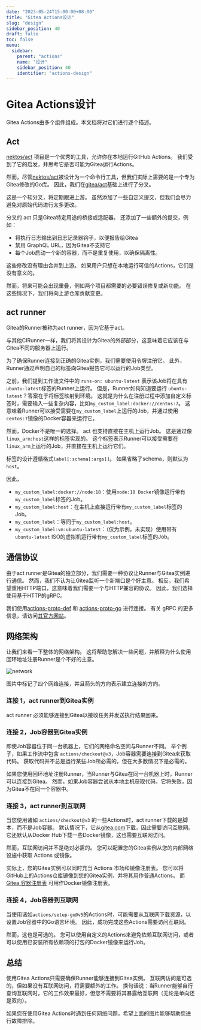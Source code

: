 ```yaml
---
date: "2023-05-24T15:00:00+08:00"
title: "Gitea Actions设计"
slug: "design"
sidebar_position: 40
draft: false
toc: false
menu:
  sidebar:
    parent: "actions"
    name: "设计"
    sidebar_position: 40
    identifier: "actions-design"
---
```


# Gitea Actions设计

Gitea Actions由多个组件组成。本文档将对它们进行逐个描述。

## Act

[nektos/act](https://github.com/nektos/act) 项目是一个优秀的工具，允许你在本地运行GitHub Actions。
我们受到了它的启发，并思考它是否可能为Gitea运行Actions。

然而，尽管[nektos/act](https://github.com/nektos/act)被设计为一个命令行工具，但我们实际上需要的是一个专为Gitea修改的Go库。
因此，我们在[gitea/act](https://gitea.com/gitea/act)基础上进行了分叉。

这是一个软分叉，将定期跟进上游。
虽然添加了一些自定义提交，但我们会尽力避免对原始代码进行太多更改。

分叉的 act 只是Gitea特定用途的桥接或适配器。
还添加了一些额外的提交，例如：

- 将执行日志输出到日志记录器钩子，以便报告给Gitea
- 禁用 GraphQL URL，因为Gitea不支持它
- 每个Job启动一个新的容器，而不是重复使用，以确保隔离性。

这些修改没有理由合并到上游。
如果用户只想在本地运行可信的Actions，它们是没有意义的。

然而，将来可能会出现重叠，例如两个项目都需要的必要错误修复或新功能。
在这些情况下，我们将向上游仓库贡献变更。

## act runner

Gitea的Runner被称为act runner，因为它基于act。

与其他CIRunner一样，我们将其设计为Gitea的外部部分，这意味着它应该在与Gitea不同的服务器上运行。

为了确保Runner连接到正确的Gitea实例，我们需要使用令牌注册它。
此外，Runner通过声明自己的标签向Gitea报告它可以运行的Job类型。

之前，我们提到工作流文件中的 `runs-on: ubuntu-latest` 表示该Job将在具有`ubuntu-latest`标签的Runner上运行。
但是，Runner如何知道要运行 `ubuntu-latest`？答案在于将标签映射到环境。
这就是为什么在注册过程中添加自定义标签时，需要输入一些复杂内容，比如`my_custom_label:docker://centos:7`。
这意味着Runner可以接受需要在`my_custom_label`上运行的Job，并通过使用`centos:7`镜像的Docker容器来运行它。

然而，Docker不是唯一的选择。
act 也支持直接在主机上运行Job。
这是通过像`linux_arm:host`这样的标签实现的。
这个标签表示Runner可以接受需要在`linux_arm`上运行的Job，并直接在主机上运行它们。

标签的设计遵循格式`label[:schema[:args]]`。
如果省略了schema，则默认为`host`。

因此，

- `my_custom_label:docker://node:18`：使用`node:18 Docker`镜像运行带有`my_custom_label`标签的Job。
- `my_custom_label:host`：在主机上直接运行带有`my_custom_label`标签的Job。
- `my_custom_label`：等同于`my_custom_label:host`。
- `my_custom_label:vm:ubuntu-latest`：（仅为示例，未实现）使用带有`ubuntu-latest` ISO的虚拟机运行带有`my_custom_label`标签的Job。

## 通信协议

由于act runner是Gitea的独立部分，我们需要一种协议让Runner与Gitea实例进行通信。
然而，我们不认为让Gitea监听一个新端口是个好主意。
相反，我们希望重用HTTP端口，这意味着我们需要一个与HTTP兼容的协议。
因此，我们选择使用基于HTTP的gRPC。

我们使用[actions-proto-def](https://gitea.com/gitea/actions-proto-def) 和 [actions-proto-go](https://gitea.com/gitea/actions-proto-go) 进行连接。
有关 gRPC 的更多信息，请访问[其官方网站](https://grpc.io/)。

## 网络架构

让我们来看一下整体的网络架构。
这将帮助您解决一些问题，并解释为什么使用回环地址注册Runner是个不好的主意。

![network](/images/usage/actions/network.png)

图片中标记了四个网络连接，并且箭头的方向表示建立连接的方向。

### 连接 1，act runner到Gitea实例

act runner 必须能够连接到Gitea以接收任务并发送执行结果回来。

### 连接 2，Job容器到Gitea实例

即使Job容器位于同一台机器上，它们的网络命名空间与Runner不同。
举个例子，如果工作流中包含 `actions/checkout@v3`，Job容器需要连接到Gitea来获取代码。
获取代码并不总是运行某些Job所必需的，但在大多数情况下是必需的。

如果您使用回环地址注册Runner，当Runner与Gitea在同一台机器上时，Runner可以连接到Gitea。
然而，如果Job容器尝试从本地主机获取代码，它将失败，因为Gitea不在同一个容器中。

### 连接 3，act runner到互联网

当您使用诸如 `actions/checkout@v3` 的一些Actions时，act runner下载的是脚本，而不是Job容器。
默认情况下，它从[gitea.com](http://gitea.com/)下载，因此需要访问互联网。
它还默认从Docker Hub下载一些Docker镜像，这也需要互联网访问。

然而，互联网访问并不是绝对必需的。
您可以配置您的Gitea实例从您的内部网络设施中获取 Actions 或镜像。

实际上，您的Gitea实例可以同时充当 Actions 市场和镜像注册表。
您可以将GitHub上的Actions仓库镜像到您的Gitea实例，并将其用作普通Actions。
而 [Gitea 容器注册表](usage/packages/container.md) 可用作Docker镜像注册表。

### 连接 4，Job容器到互联网

当使用诸如`actions/setup-go@v5`的Actions时，可能需要从互联网下载资源，以设置Job容器中的Go语言环境。
因此，成功完成这些Actions需要访问互联网。

然而，这也是可选的。
您可以使用自定义的Actions来避免依赖互联网访问，或者可以使用已安装所有依赖项的打包的Docker镜像来运行Job。

## 总结

使用Gitea Actions只需要确保Runner能够连接到Gitea实例。
互联网访问是可选的，但如果没有互联网访问，将需要额外的工作。
换句话说：当Runner能够自行查询互联网时，它的工作效果最好，但您不需要将其暴露给互联网（无论是单向还是双向）。

如果您在使用Gitea Actions时遇到任何网络问题，希望上面的图片能够帮助您进行故障排除。
